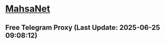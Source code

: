 
# [MahsaNet](https://t.me/mahsa_net)
## Free Telegram Proxy (Last Update: 2025-06-25 09:08:12)

    